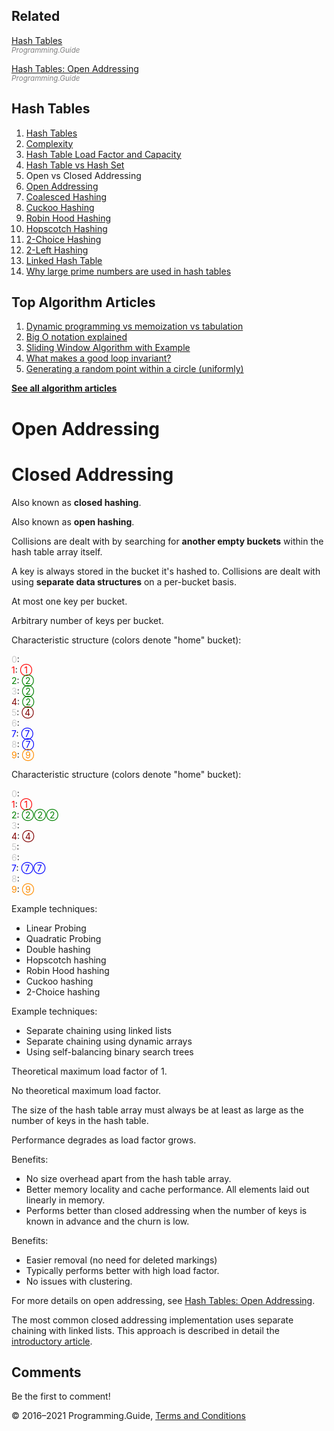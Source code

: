 <span class="underline"></span>

<span class="underline"></span>

Related
-------

[Hash Tables](hash-tables.html)  
<span style="color: grey; font-style: italic; font-size: smaller">Programming.Guide</span>

[Hash Tables: Open Addressing](hash-tables-open-addressing.html)  
<span style="color: grey; font-style: italic; font-size: smaller">Programming.Guide</span>

Hash Tables
-----------

1.  [Hash Tables](hash-tables.html)
2.  [Complexity](hash-tables-complexity.html)
3.  [Hash Table Load Factor and Capacity](hash-table-load-factor-and-capacity.html)
4.  [Hash Table vs Hash Set](hash-table-vs-hash-set.html)
5.  Open vs Closed Addressing
6.  [Open Addressing](hash-tables-open-addressing.html)
7.  [Coalesced Hashing](coalesced-hashing.html)
8.  [Cuckoo Hashing](cuckoo-hashing.html)
9.  [Robin Hood Hashing](robin-hood-hashing.html)
10. [Hopscotch Hashing](hopscotch-hashing.html)
11. [2-Choice Hashing](2-choice-hashing.html)
12. [2-Left Hashing](2-left-hashing.html)
13. [Linked Hash Table](linked-hash-table.html)
14. [Why large prime numbers are used in hash tables](prime-numbers-in-hash-tables.html)

<span class="underline"></span>

Top Algorithm Articles
----------------------

1.  [Dynamic programming vs memoization vs tabulation](dynamic-programming-vs-memoization-vs-tabulation.html)
2.  [Big O notation explained](big-o-notation-explained.html)
3.  [Sliding Window Algorithm with Example](sliding-window-example.html)
4.  [What makes a good loop invariant?](what-makes-a-good-loop-invariant.html)
5.  [Generating a random point within a circle (uniformly)](random-point-within-circle.html)

[**See all algorithm articles**](algorithms.html)

Open Addressing
===============

Closed Addressing
=================

Also known as **closed hashing**.

Also known as **open hashing**.

Collisions are dealt with by searching for **another empty buckets** within the hash table array itself.

A key is always stored in the bucket it's hashed to. Collisions are dealt with using **separate data structures** on a per-bucket basis.

At most one key per bucket.

Arbitrary number of keys per bucket.

Characteristic structure (colors denote "home" bucket):

<span style="color: #ccc">0</span>:  
<span style="color: red">1</span>: <span style="color: red">①</span>  
<span style="color: green">2</span>: <span style="color: green">②</span>  
<span style="color: #ccc">3</span>: <span style="color: green">②</span>  
<span style="color: maroon">4</span>: <span style="color: green">②</span>  
<span style="color: #ccc">5</span>: <span style="color: maroon">④</span>  
<span style="color: #ccc">6</span>:  
<span style="color: blue">7</span>: <span style="color: blue">⑦</span>  
<span style="color: #ccc">8</span>: <span style="color: blue">⑦</span>  
<span style="color: darkorange">9</span>: <span style="color: darkorange">⑨</span>

Characteristic structure (colors denote "home" bucket):

<span style="color: #ccc">0</span>:  
<span style="color: red">1</span>: <span style="color: red">①</span>  
<span style="color: green">2</span>: <span style="color: green">②②②</span>  
<span style="color: #ccc">3</span>:  
<span style="color: maroon">4</span>: <span style="color: maroon">④</span>  
<span style="color: #ccc">5</span>:  
<span style="color: #ccc">6</span>:  
<span style="color: blue">7</span>: <span style="color: blue">⑦⑦</span>  
<span style="color: #ccc">8</span>:  
<span style="color: darkorange">9</span>: <span style="color: darkorange">⑨</span>

Example techniques:

-   Linear Probing
-   Quadratic Probing
-   Double hashing
-   Hopscotch hashing
-   Robin Hood hashing
-   Cuckoo hashing
-   2-Choice hashing

Example techniques:

-   Separate chaining using linked lists
-   Separate chaining using dynamic arrays
-   Using self-balancing binary search trees

Theoretical maximum load factor of 1.

No theoretical maximum load factor.

The size of the hash table array must always be at least as large as the number of keys in the hash table.

Performance degrades as load factor grows.

Benefits:

-   No size overhead apart from the hash table array.
-   Better memory locality and cache performance. All elements laid out linearly in memory.
-   Performs better than closed addressing when the number of keys is known in advance and the churn is low.

Benefits:

-   Easier removal (no need for deleted markings)
-   Typically performs better with high load factor.
-   No issues with clustering.

For more details on open addressing, see [Hash Tables: Open Addressing](hash-tables-open-addressing.html).

The most common closed addressing implementation uses separate chaining with linked lists. This approach is described in detail the [introductory article](hash-tables.html).

Comments
--------

Be the first to comment!

© 2016–2021 Programming.Guide, [Terms and Conditions](terms-and-conditions.html)
